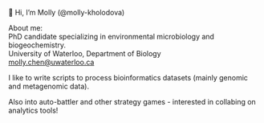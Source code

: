 👋 Hi, I’m Molly (@molly-kholodova)
 
About me:\
PhD candidate specializing in environmental microbiology and biogeochemistry.\
University of Waterloo, Department of Biology\
molly.chen@uwaterloo.ca 

I like to write scripts to process bioinformatics datasets (mainly genomic and metagenomic data). 

Also into auto-battler and other strategy games - interested in collabing on analytics tools!

<!---
molly-kholodova/molly-kholodova is a ✨ special ✨ repository because its `README.md` (this file) appears on your GitHub profile.
You can click the Preview link to take a look at your changes.
--->
